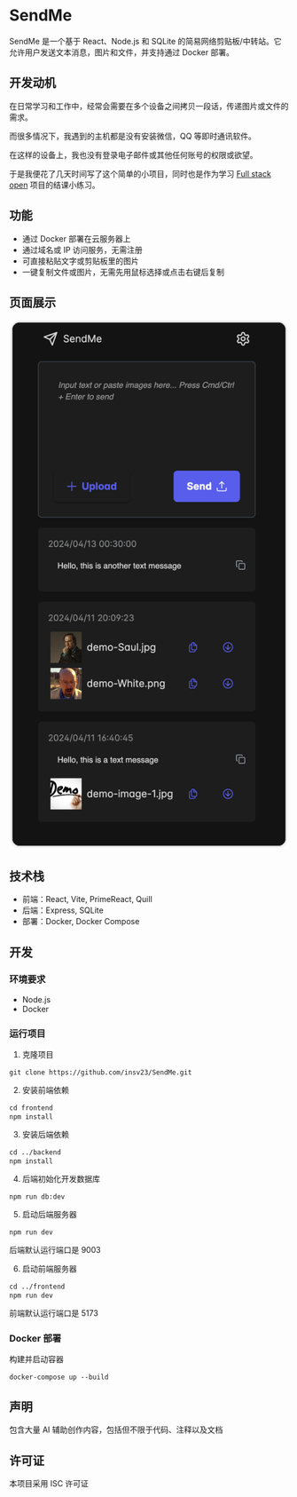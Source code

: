 # SendMe

SendMe 是一个基于 React、Node.js 和 SQLite 的简易网络剪贴板/中转站。它允许用户发送文本消息，图片和文件，并支持通过 Docker 部署。

## 开发动机
在日常学习和工作中，经常会需要在多个设备之间拷贝一段话，传递图片或文件的需求。

而很多情况下，我遇到的主机都是没有安装微信，QQ 等即时通讯软件。

在这样的设备上，我也没有登录电子邮件或其他任何账号的权限或欲望。

于是我便花了几天时间写了这个简单的小项目，同时也是作为学习 [Full stack open](https://fullstackopen.com/en/) 项目的结课小练习。

## 功能
- 通过 Docker 部署在云服务器上
- 通过域名或 IP 访问服务，无需注册
- 可直接粘贴文字或剪贴板里的图片
- 一键复制文件或图片，无需先用鼠标选择或点击右键后复制

## 页面展示
![页面展示 1](assets/1.png)

## 技术栈
- 前端：React, Vite, PrimeReact, Quill
- 后端：Express, SQLite
- 部署：Docker, Docker Compose

## 开发

### 环境要求
- Node.js
- Docker

### 运行项目
1. 克隆项目
```shell
git clone https://github.com/insv23/SendMe.git
```

2. 安装前端依赖
```shell
cd frontend
npm install
```

3. 安装后端依赖
```shell
cd ../backend
npm install
```

4. 后端初始化开发数据库
```shell
npm run db:dev
```

5. 启动后端服务器
```shell
npm run dev
```
后端默认运行端口是 9003

6. 启动前端服务器
```shell
cd ../frontend
npm run dev
```
前端默认运行端口是 5173

### Docker 部署
构建并启动容器
```shell
docker-compose up --build
```

## 声明
包含大量 AI 辅助创作内容，包括但不限于代码、注释以及文档

## 许可证
本项目采用 ISC 许可证